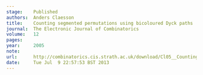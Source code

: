 ```yaml
---
stage:    Published
authors:  Anders Claesson
title:    Counting segmented permutations using bicoloured Dyck paths
journal:  The Electronic Journal of Combinatorics
volume:   12
pages:    
year:     2005
note:     
url:      http://combinatorics.cis.strath.ac.uk/download/Cl05__Counting_segmented.pdf
date:     Tue Jul  9 22:57:53 BST 2013
---
```


